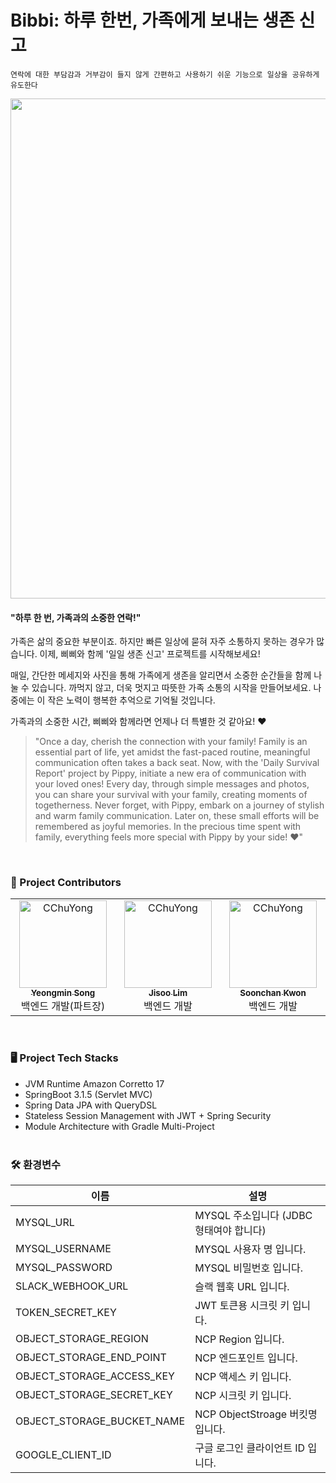 # Bibbi: 하루 한번, 가족에게 보내는 생존 신고

` 연락에 대한 부담감과 거부감이 들지 않게
간편하고 사용하기 쉬운 기능으로
일상을 공유하게 유도한다 `


<img src = "https://github.com/depromeet/14th-team5-iOS/assets/62610032/ef7d1e84-93b8-4def-b12a-85dd95c22bce" width = "800" />

<br />


#### "하루 한 번, 가족과의 소중한 연락!"

가족은 삶의 중요한 부분이죠. 하지만 빠른 일상에 묻혀 자주 소통하지 못하는 경우가 많습니다. 이제, 삐삐와 함께 '일일 생존 신고' 프로젝트를 시작해보세요!

매일, 간단한 메세지와 사진을 통해 가족에게 생존을 알리면서 소중한 순간들을 함께 나눌 수 있습니다. 까먹지 않고, 더욱 멋지고 따뜻한 가족 소통의 시작을 만들어보세요. 나중에는 이 작은 노력이 행복한 추억으로 기억될 것입니다.

가족과의 소중한 시간, 삐삐와 함께라면 언제나 더 특별한 것 같아요! ❤️


> "Once a day, cherish the connection with your family!
Family is an essential part of life, yet amidst the fast-paced routine, meaningful communication often takes a back seat. Now, with the 'Daily Survival Report' project by Pippy, initiate a new era of communication with your loved ones!
Every day, through simple messages and photos, you can share your survival with your family, creating moments of togetherness. Never forget, with Pippy, embark on a journey of stylish and warm family communication. Later on, these small efforts will be remembered as joyful memories.
In the precious time spent with family, everything feels more special with Pippy by your side! ❤️"


<br />

### 🎇 Project Contributors

<table>
    <tbody>
    <tr>
         <td align="center" valign="top" width="22.28%"><a href="https://github.com/cchuyong"><img src="https://avatars.githubusercontent.com/u/67673493?v=4" width="140px;" alt="CChuYong"/><br /><sub><b>Yeongmin Song</b></sub></a><br /><span>백엔드 개발(파트장)</span></td>
         <td align="center" valign="top" width="22.28%"><a href="https://github.com/Ji-soo708"><img src="https://avatars.githubusercontent.com/u/69844138?v=4" width="140px;" alt="CChuYong"/><br /><sub><b>Jisoo Lim</b></sub></a><br /><span>백엔드 개발</span></td>
         <td align="center" valign="top" width="22.28%"><a href="https://github.com/Kwon770"><img src="https://avatars.githubusercontent.com/u/49567744?v=4" width="140px;" alt="CChuYong"/><br /><sub><b>Soonchan Kwon</b></sub></a><br /><span>백엔드 개발</span></td>
    </tr>
    </tbody>
</table>

<br/>

### 🖥️ Project Tech Stacks

- JVM Runtime Amazon Corretto 17
- SpringBoot 3.1.5 (Servlet MVC)
- Spring Data JPA with QueryDSL
- Stateless Session Management with JWT + Spring Security
- Module Architecture with Gradle Multi-Project
<br/><br/>

### 🛠 환경변수

| 이름                         | 설명                          |
|----------------------------|-----------------------------|
| MYSQL_URL                  | MYSQL 주소입니다 (JDBC 형태여야 합니다) |
| MYSQL_USERNAME             | MYSQL 사용자 명 입니다.            |
| MYSQL_PASSWORD             | MYSQL 비밀번호 입니다.             |
| SLACK_WEBHOOK_URL          | 슬랙 웹훅 URL 입니다.              |
| TOKEN_SECRET_KEY           | JWT 토큰용 시크릿 키 입니다.          |
| OBJECT_STORAGE_REGION      | NCP Region 입니다.             |
| OBJECT_STORAGE_END_POINT   | NCP 엔드포인트 입니다.              |
| OBJECT_STORAGE_ACCESS_KEY  | NCP 액세스 키 입니다.              |
| OBJECT_STORAGE_SECRET_KEY  | NCP 시크릿 키 입니다.              |
| OBJECT_STORAGE_BUCKET_NAME | NCP ObjectStroage 버킷명 입니다.  |
| GOOGLE_CLIENT_ID           | 구글 로그인 클라이언트 ID 입니다.        |
